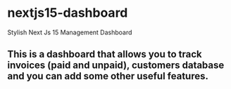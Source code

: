 # nextjs15-dashboard
Stylish Next Js 15 Management Dashboard
## This is a dashboard that allows you to track invoices (paid and unpaid), customers database and you can add some other useful features.
